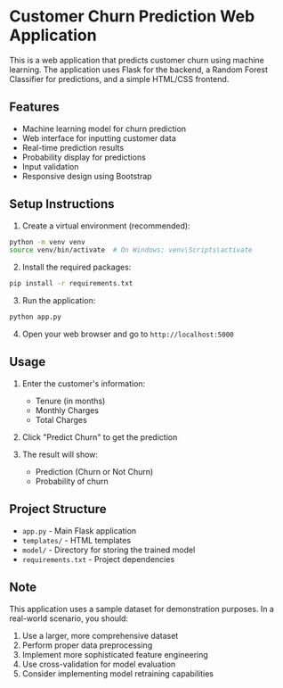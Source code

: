 # Customer Churn Prediction Web Application

This is a web application that predicts customer churn using machine learning. The application uses Flask for the backend, a Random Forest Classifier for predictions, and a simple HTML/CSS frontend.

## Features

- Machine learning model for churn prediction
- Web interface for inputting customer data
- Real-time prediction results
- Probability display for predictions
- Input validation
- Responsive design using Bootstrap

## Setup Instructions

1. Create a virtual environment (recommended):
```bash
python -m venv venv
source venv/bin/activate  # On Windows: venv\Scripts\activate
```

2. Install the required packages:
```bash
pip install -r requirements.txt
```

3. Run the application:
```bash
python app.py
```

4. Open your web browser and go to `http://localhost:5000`

## Usage

1. Enter the customer's information:
   - Tenure (in months)
   - Monthly Charges
   - Total Charges

2. Click "Predict Churn" to get the prediction

3. The result will show:
   - Prediction (Churn or Not Churn)
   - Probability of churn

## Project Structure

- `app.py` - Main Flask application
- `templates/` - HTML templates
- `model/` - Directory for storing the trained model
- `requirements.txt` - Project dependencies

## Note

This application uses a sample dataset for demonstration purposes. In a real-world scenario, you should:
1. Use a larger, more comprehensive dataset
2. Perform proper data preprocessing
3. Implement more sophisticated feature engineering
4. Use cross-validation for model evaluation
5. Consider implementing model retraining capabilities 